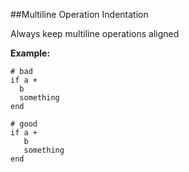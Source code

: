 ##Multiline Operation Indentation

Always keep multiline operations aligned

**Example:**

```
# bad
if a +
  b
  something
end

# good
if a +
   b
   something
end
```